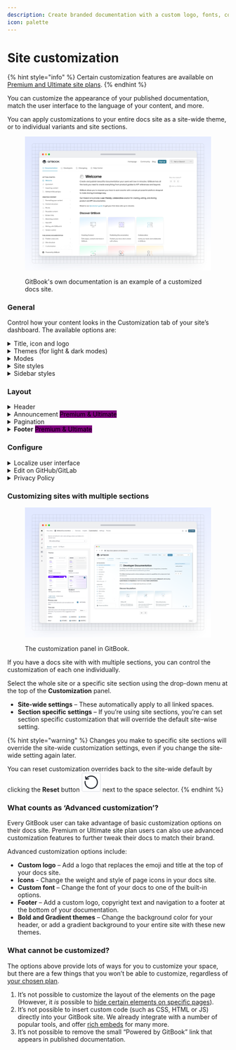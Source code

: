 ```yaml
---
description: Create branded documentation with a custom logo, fonts, colors, links and more
icon: palette
---
```


# Site customization

{% hint style="info" %}
Certain customization features are available on [Premium and Ultimate site plans](https://www.gitbook.com/pricing).
{% endhint %}

You can customize the appearance of your published documentation, match the user interface to the language of your content, and more.

You can apply customizations to your entire docs site as a site-wide theme, or to individual variants and site sections.

<figure><img src="../.gitbook/assets/10_01_25_customized_site.svg" alt=""><figcaption><p>GitBook's own documentation is an example of a customized docs site.</p></figcaption></figure>

### General

Control how your content looks in the Customization tab of your site’s dashboard. The available options are:

<details>

<summary>Title, icon and logo</summary>

**Title**\
You can set any title you choose for your space. Note: this setting will only affect the title that displays _in the published documentation_. If you want to edit the title in the GitBook app, close the customize menu and edit it at the top of the space.

**Icon**\
You can set an emoji, or upload an icon of your own. The icon you set in the **Customization** menu will be used as the favicon for your docs site.

{% hint style="info" %}
**Note**: this setting will only affect the icon that displays _in the published documentation_. If you want to edit the icon used within the GitBook app, you can do so when editing content in the space itself.
{% endhint %}

**Custom logo** <mark style="background-color:purple;">Premium & Ultimate</mark> \
You can replace _both_ the published space’s title and icon with a custom logo so that your documentation better reflects your own branding — and, you can upload two versions: one for light mode, and one for dark mode.

_What’s the difference between the icon and logo options?_\
The icon setting lets you upload a small, 132x132px image, which will appear _alongside_ your space title and function as your site’s favicon. The custom logo option lets you upload a larger image (we recommend at least 600px wide), which will completely replace any icon and title you’ve set.

</details>

<details>

<summary>Themes (for light &#x26; dark modes)</summary>

Themes let you customize the color scheme of your published content for both light and dark mode. There are four themes for you to choose from.

The colors of your site will be directly impacted by the **primary color** and **tint** that you choose. These two color selections will affect various parts of the interface, and can completely change the look and feel of your site. Scroll down to find out more about them.

The four themes available are:

#### **Clean**

A modern theme featuring translucency and minimally-styled elements. Your primary color (or tint) affects links and other highlighted interface elements

Clean is available for all sites, and is the default theme.

#### **Muted**

A sophisticated theme with decreased contrast between elements. The site background is more pronounced and blends in with the foreground, and some elements feature an inverted look — all based on your primary color (or tint).

Muted is available for all sites.

#### **Bold** <mark style="background-color:purple;">Premium & Ultimate</mark>&#x20;

A high-impact theme with prominent colors and strong contrasts. Your primary color (or tint) will be used for the header of the site, and other highlighted elements like icons are colored along with it.

Bold is only available for Premium or Ultimate sites.

#### **Gradient** <mark style="background-color:purple;">Premium & Ultimate</mark>&#x20;

A trendsetting theme featuring a gradient background and splashes of color. The gradient and highlighted elements will be colored by your primary color (or tint).

Gradient is only available for Premium or Ultimate sites.

***

#### **Primary color**

Your site’s primary color will affect the styling of highlighted interface items and navigational elements like links, the current page and page section, breadcrumbs, and primary header buttons.&#x20;

To make sure these elements are readable by all audiences, GitBook automatically adjusts the color on individual elements for readability if the contrast with the background is too low, or when a visitor’s system specifically requests a higher contrast level.

#### **Tint color**

Your site’s tint color will subtly change the color of all text and icons across your entire site — including text, header links, icon color, and UI elements like the **Ask or search** bar. The tint color will _not_ affect navigational elements like links and buttons, which always use the primary color.

In the **Tint color** section you’ll see some suggested colors based on your primary color selection, and you can select one with a click to preview it. You can also simply select your primary color as your tint, or a completely custom color using the color picker — the choice is yours.

#### Semantic colors

Semantic colors are applied to [hint blocks](../creating-content/blocks/hint.md) within your published content. You can change the background color of the blocks by selecting a color for each hint style.

The colors you select here will only be reflected in the docs site you’re currently customizing. Hint blocks in the GitBook editor will always remain in their assigned colors for consistency.

</details>

<details>

<summary>Modes</summary>

**Show mode toggle**\
Enable this if you would like visitors to your published content to be able to manually toggle between light and dark mode. Readers can find the toggle at the bottom of any published page, both on larger screens and mobile devices.

**Default mode**\
Choose whether visitors to your published content will see it in light or dark mode initially. If **Show mode toggle** is enabled, they’ll be able to switch to the other option if they prefer. If **Show mode toggle** is disabled, they’ll only be able to see your content in the mode you choose here.

_Note: if you just want to change the theme within the GitBook app, you can do that from your **Settings**_ <picture><source srcset="../.gitbook/assets/settings_icon_dark.svg" media="(prefers-color-scheme: dark)"><img src="../.gitbook/assets/settings_icon_light.svg" alt=""></picture> _menu, which can be found at the bottom of the_ [_sidebar_](../resources/gitbook-ui.md#sidebar)_._

</details>

<details>

<summary>Site styles</summary>

**Font family** <mark style="background-color:purple;">Premium & Ultimate</mark> \
Choose a font family for your published content from a curated list of popular options.

**Custom fonts** <mark style="background-color:purple;">Ultimate</mark> \
Upload your own fonts to align your published content with your brand’s style guide.&#x20;

To upload a font, click **Add custom font** <picture><source srcset="../.gitbook/assets/add_new_dark.svg" media="(prefers-color-scheme: dark)"><img src="../.gitbook/assets/add_new_light.svg" alt=""></picture> and follow the instructions in the modal. You must upload a font file for both regular and bold type in order for GitBook to properly render your published content.

GitBook currently supports `.woff` and `.woff2` file formats. If you want to upload fonts in other formats, including variable fonts, please [speak to our support team](mailto:support@gitbook.com).

**Icons** <mark style="background-color:purple;">Premium & Ultimate</mark> \
When using page icons, you can set the weight and style of the displayed icons here.

**Corner style**\
Choose either a rounded or straight corner style, to help align your published GitBook content with your own brand’s styling preferences.

**Link style**

Choose between two link design styles for your published content. Default highlights the entire link in your primary or tint color. Accent will simply add a colored underline to the link, with the text itself remaining the same color as the rest of your content.

</details>

<details>

<summary>Sidebar styles</summary>

**Background style**\
Choose the background style for the sidebar container. The color is created from the color set in **Theme**.

**List style**\
Choose the sidebar list and selected items style.

</details>

### Layout

<details>

<summary>Header</summary>

**Search bar**

Change the position and look of the search bar between prominent (centered in the header) and subtle (located in the upper right corner). Turning off the header entirely will place the search bar in the sidebar instead.

**Navigation**\
Add header links to your site. You could use header links to point to important parts of your documentation, or perhaps to link back to your main website.

You can choose what type of appearance you would like your link to have, and can choose between a normal link, primary button, and secondary button.

When enabled, simply add a title and a URL for each link. We support two levels of header navigation, meaning that you can have sub-links that appear in a dropdown menu.

</details>

<details>

<summary>Announcement <mark style="background-color:purple;">Premium &#x26; Ultimate</mark> </summary>

Toggle this option on to add an announcement banner to the top of your published site. You can add a message and optionally add a link and call to action, which will appear after your message in the banner.

You can also change announcement style using the same styles as hint blocks — Info, Warning, Danger and Success. The color of these styles are determined by your [semantic colors](customization.md#themes-for-light-and-dark-modes).

</details>

<details>

<summary>Pagination</summary>

Control the display of the previous and next buttons that appear at the bottom of each page in your space. You can additionally set this feature for [specific pages](../creating-content/content-structure/page.md).

</details>

<details>

<summary><strong>Footer</strong> <mark style="background-color:purple;">Premium &#x26; Ultimate</mark> </summary>

Enable or disable a footer section for your space.

**Logo**\
Add your logo or another image in the footer.

**Copyright text**\
Add copyright information to your footer.

**Navigation**\
Add links in your footer, in multiple sections. Similar to the header, you can add a title and URL for each link. Make sure to also include a section title for each section you create.

</details>

### Configure

<details>

<summary>Localize user interface</summary>

You can select from a list of languages to localize the user interface of your published content. This will apply translations to the **non-custom** areas of the interface.

This setting will _not_ auto-translate your actual content, but can help with matching the user interface to the language that you are writing in.

Is there a language we don’t yet offer that you would like to see included in this list? [Let us know](https://github.com/GitbookIO/gitbook/issues), or [contribute your own translation](https://www.gitbook.com/solutions/open-source)!

</details>

<details>

<summary>Edit on GitHub/GitLab</summary>

If your space is connected to a Git repository, you can optionally show a link for your users to contribute to your documentation from your linked repository.

</details>

<details>

<summary>Privacy Policy</summary>

You can link to your own privacy policy to help visitors understand how your GitBook content uses cookies, and how you protect their privacy. If you choose not to set one, your site will default to [GitBook’s own privacy policy](https://policies.gitbook.com/privacy-and-security/statement/cookies).

</details>

### Customizing sites with multiple sections

<figure><img src="../.gitbook/assets/19_02_2025_site_customization.svg" alt=""><figcaption><p>The customization panel in GitBook.</p></figcaption></figure>

If you have a docs site with with multiple sections, you can control the customization of each one individually.

Select the whole site or a specific site section using the drop-down menu at the top of the **Customization** panel.

* **Site-wide settings** – These automatically apply to all linked spaces.
* **Section specific settings** – If you’re using site sections, you’re can set section specific customization that will override the default site-wise setting.

{% hint style="warning" %}
Changes you make to specific site sections will override the site-wide customization settings, even if you change the site-wide setting again later.&#x20;

You can reset customization overrides back to the site-wide default by clicking the **Reset** button <picture><source srcset="../.gitbook/assets/reset_icon_dark.svg" media="(prefers-color-scheme: dark)"><img src="../.gitbook/assets/reset_icon_light.svg" alt=""></picture> next to the space selector.
{% endhint %}

### What counts as ‘Advanced customization’?

Every GitBook user can take advantage of basic customization options on their docs site. Premium or Ultimate site plan users can also use advanced customization features to further tweak their docs to match their brand.

Advanced customization options include:

* **Custom logo** – Add a logo that replaces the emoji and title at the top of your docs site.
* **Icons** - Change the weight and style of page icons in your docs site.
* **Custom font** – Change the font of your docs to one of the built-in options.
* **Footer** – Add a custom logo, copyright text and navigation to a footer at the bottom of your documentation.
* **Bold and Gradient themes** – Change the background color for your header, or add a gradient background to your entire site with these new themes.

### What cannot be customized?

The options above provide lots of ways for you to customize your space, but there are a few things that you won’t be able to customize, regardless of [your chosen plan](../account-management/plans/).

1. It’s not possible to customize the layout of the elements on the page (However, it _is_ possible to [hide certain elements on specific pages](../creating-content/content-structure/page.md)).
2. It’s not possible to insert custom code (such as CSS, HTML or JS) directly into your GitBook site. We already integrate with a number of popular tools, and offer [rich embeds](../creating-content/blocks/embed-a-url.md) for many more.
3. It’s not possible to remove the small “Powered by GitBook” link that appears in published documentation.

